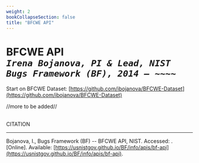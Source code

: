 ```yaml
---
weight: 2
bookCollapseSection: false
title: "BFCWE API"
---
```

# BFCWE API <br/>_`Irena Bojanova, PI & Lead, NIST Bugs Framework (BF), 2014 – ~~~~`_

Start on BFCWE Dataset: [https://github.com/ibojanova/BFCWE-Dataset](https://github.com/ibojanova/BFCWE-Dataset)

//more to be added//

</br>
CITATION 

_____________________________________________________________

Bojanova, I., Bugs Framework (BF) -- BFCWE API, NIST. Accessed: <span id="currentDate"></span>. [Online]. Available: [https://usnistgov.github.io/BF/info/apis/bf-api](https://usnistgov.github.io/BF/info/apis/bf-api).
</br></br>